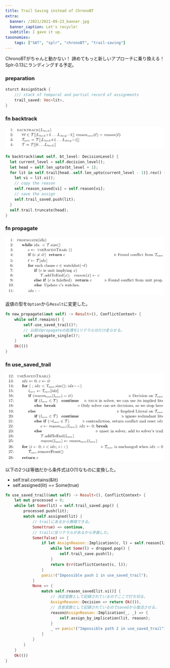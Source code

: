 ```yaml
---
title: Trail Saving instead of ChronoBT
extra:
  banner: /2021/2021-09-23_banner.jpg
  banner_caption: Let's recycle!
  subtitle: I gave it up.
taxonomies:
    tags: ["SAT", "splr", "chronoBT", "trail-saving"]
---
```

ChronoBTがちゃんと動かない！
諦めてもっと新しいアプローチに乗り換える！
Splr-0.13にランディングする予定。

### preparation

```rust
sturct AssignStack {
    /// stack of temporal and partial record of assignments
    trail_saved: Vec<lit>,
}
```

### fn backtrack

![](/2021/2021-09-23_Backtrack.png)

```rust
fn backtrack(&mut self, bt_level: DecisionLevel) {
  let current_level = self.decision_level();
  let head = self.len_upto(bt_level + 1);
  for lit in self.trail[head..self.len_upto(current_level - 1)].rev() {
    let vi = lit.vi();
    // copy the reason
    self.reason_saved[vi] = self.reason[vi];
    // save the assign
    self.trail_saved.push(lit);
  }
  self.trail.truncate(head);
}
```

### fn propagate

![](/2021/2021-09-23_Propagate.png)

返値の型を`Option`から`Result`に変更した。

```rust
fn new_propagate(&mut self) -> Result<(), ConflictContext> {
    while self.remains() {
        self.use_saved_trail()?;
        // 以前のpropagateの処理を1リテラル分だけ走らせる。
        self.propagate_single()?;
    }
    Ok(())
}
```
### fn use_saved_trail

![](/2021/2021-09-23_UseSavedTrail.png)

以下の2つは等価だから条件式はO(1)なものに変換した。
- self.trail.contains(&lit)
- self.assigned(lit) == Some(true)

```rust
fn use_saved_trail(&mut self) -> Result<(), ConflictContext> {
    let mut processed = 0;
    while let Some(lit) = self.trail_saved.pop() {
        processed.push(lit);
        match self.assigned(lit) {
            // trailにあるから無視できる。
            Some(true) => continue,
            // trailに反リテラルがあるから矛盾した。
            Some(false) => {
                if let AssignReason::Implication(c, l) = self.reason[lit.vi()] {
                    while let Some(l) = dropped.pop() {
                        self.trail_save.push(l);
                    }
                    return Err(ConflictContext(c, l));
                }
                panic!("Impossible pash 1 in use_saved_trail");
            }
            None => {
                match self.reason_saved[lit.vi()] {
                    // 決定変数として記録されているのでここで打ち切る。
                    AssignReason::Decision => return Ok(()),
                    // 含意変数として記録されているのでsavedから復活させる。
                    reason@AssignReason::Implication(_, _) => {
                        self.assign_by_implication(lit, reason);
                    }
                    _ => panic!("Impossible path 2 in use_saved_trail"),
                }
            }
        }
    }
    Ok(())
}
```
